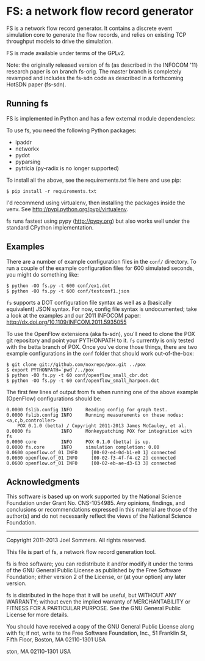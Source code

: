 # FS: a network flow record generator

FS is a network flow record generator.  It contains a discrete event
simulation core to generate the flow records, and relies on existing 
TCP throughput models to drive the simulation.

FS is made available under terms of the GPLv2.

Note: the originally released version of fs (as described in the INFOCOM '11)
research paper is on branch fs-orig.  The master branch is completely revamped
and includes the fs-sdn code as described in a forthcoming HotSDN paper (fs-sdn).


## Running fs

FS is implemented in Python and has a few external module dependencies:

To use fs, you need the following Python packages:
 * ipaddr 
 * networkx 
 * pydot 
 * pyparsing 
 * pytricia (py-radix is no longer supported)

To install all the above, see the requirements.txt file here and use pip:

    $ pip install -r requirements.txt

I'd recommend using virtualenv, then installing the packages inside
the venv.  See http://pypi.python.org/pypi/virtualenv.

fs runs fastest using pypy (http://pypy.org) but also works well under the
standard CPython implementation.  

## Examples

There are a number of example configuration files in the `conf/` directory.  To run a couple of the example configuration files for 600 simulated seconds, you might do something like:

    $ python -OO fs.py -t 600 conf/ex1.dot
    $ python -OO fs.py -t 600 conf/testconf1.json

`fs` supports a DOT configuration file syntax as well as a (basically equivalent) JSON syntax.  For now, config file syntax is undocumented; take a look at the examples and our 2011 INFOCOM paper: http://dx.doi.org/10.1109/INFCOM.2011.5935055

To use the OpenFlow extensions (aka fs-sdn), you'll need to clone the POX git repository and point your PYTHONPATH to it.  `fs` currently is only tested with the betta branch of POX.  Once you've done those things, there are two example configurations in the `conf` folder that should work out-of-the-box:

    $ git clone git://github.com/noxrepo/pox.git ../pox
    $ export PYTHONPATH=`pwd`/../pox
    $ python -OO fs.py -t 60 conf/openflow_small_cbr.dot
    $ python -OO fs.py -t 60 conf/openflow_small_harpoon.dot

The first few lines of output from fs when running one of the above example (OpenFlow) configurations should be:

    0.0000 fslib.config INFO     Reading config for graph test.
    0.0000 fslib.config INFO     Running measurements on these nodes: <a,c,b,controller>
        POX 0.1.0 (betta) / Copyright 2011-2013 James McCauley, et al.
    0.0000 fs           INFO     Monkeypatching POX for integration with fs
    0.0000 core         INFO     POX 0.1.0 (betta) is up.
    0.0000 fs.core      INFO     simulation completion: 0.00
    0.0600 openflow.of_01 INFO     [00-02-e4-0d-b1-e0 1] connected
    0.0600 openflow.of_01 INFO     [00-02-f3-4f-f4-e2 2] connected
    0.0600 openflow.of_01 INFO     [00-02-eb-ae-d3-63 3] connected


## Acknowledgments

This software is based up on work supported by the National Science Foundation under Grant No. CNS-1054985.  Any opinions, findings, and conclusions or recommendations expressed in this material are those of the author(s) and do not necessarily reflect the views of the National Science Foundation.

----------

Copyright 2011-2013  Joel Sommers.  All rights reserved.

This file is part of fs, a network flow record generation tool.

fs is free software; you can redistribute it and/or modify
it under the terms of the GNU General Public License as published by
the Free Software Foundation; either version 2 of the License, or
(at your option) any later version.

fs is distributed in the hope that it will be useful,
but WITHOUT ANY WARRANTY; without even the implied warranty of
MERCHANTABILITY or FITNESS FOR A PARTICULAR PURPOSE.  See the
GNU General Public License for more details.

You should have received a copy of the GNU General Public License
along with fs; if not, write to the Free Software
Foundation, Inc., 51 Franklin St, Fifth Floor, Boston, MA  02110-1301  USA

ston, MA  02110-1301  USA

